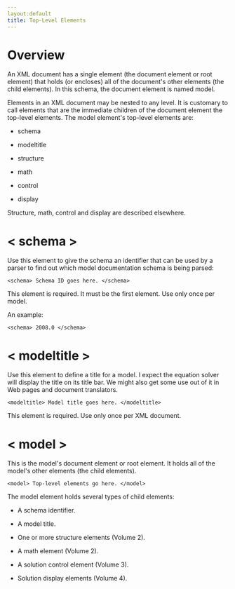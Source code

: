 ```yaml
---
layout:default
title: Top-Level Elements
---
```



# Overview

An XML document has a single element (the document element or root
element) that holds (or encloses) all of the document's other elements (the child elements). In this schema, the document element is named model.


Elements in an XML document may be nested to any level. It is
customary to call elements that are the immediate children of the
document element the top-level elements. The model element's top-level
elements are:


* schema

* modeltitle

* structure

* math

* control

* display


Structure, math, control and display are described elsewhere.


# < schema >


Use this element to give the schema an identifier that can be used by a
parser to find out which model documentation schema is being parsed:


    <schema> Schema ID goes here. </schema>


This element is required. It must be the first element. Use only once per
model.


An example:


    <schema> 2008.0 </schema>


# < modeltitle >


Use this element to define a title for a model. I expect the equation solver will display the title on its title bar. We might also get some use out of it in Web pages and document translators.


    <modeltitle> Model title goes here. </modeltitle>


This element is required. Use only once per XML document.


# < model >


This is the model's document element or root element. It holds all of the model's other elements (the child elements).


    <model> Top-level elements go here. </model>


The model element holds several types of child elements:


* A schema identifier.


* A model title.


* One or more structure elements (Volume 2).


* A math element (Volume 2).


* A solution control element (Volume 3).


* Solution display elements (Volume 4).